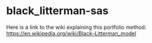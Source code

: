 # black_litterman-sas
Here is a link to the wiki explaining this portfolio method: https://en.wikipedia.org/wiki/Black–Litterman_model
